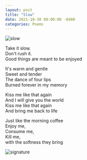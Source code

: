 ```yaml
---
layout: post
title: "Slow"
date: 2021-10-30 00:00:00 -0400
categories: Poems
---
```


![slow](https://64.media.tumblr.com/a502cdfaecc96b16a70eaa7724585e4f/tumblr_obdws6QAYR1r4xjz0o1_500.gifv)

Take it slow. <br>
Don't rush it. <br>
Good things are meant to be enjoyed <br>

It's warm and gentle <br>
Sweet and tender <br>
The dance of four lips <br>
Burned forever in my memory <br>

Kiss me like that again <br>
And I will give you the world <br>
Kiss me like that again <br>
And bring me back to life <br>

Just like the morning coffee <br>
Enjoy me, <br>
Consume me, <br>
Kill me, <br>
with the softness they bring <br>

![signature](https://robertalberto.com/ttdlmr.png)
